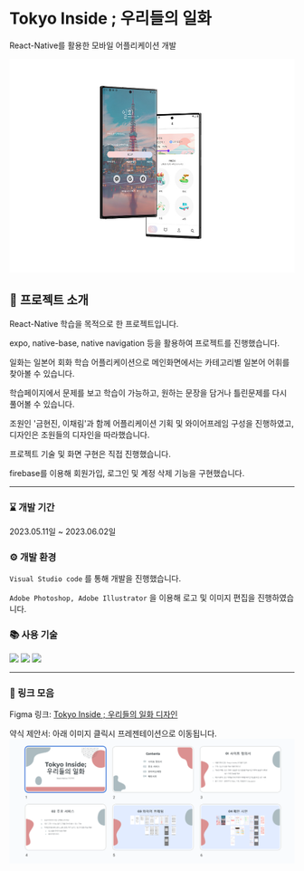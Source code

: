 # Tokyo Inside ; 우리들의 일화

React-Native를 활용한 모바일 어플리케이션 개발

<img src='https://raw.githubusercontent.com/jeeun99/project06_Ilhwa/master/assets/mockup/MockupImage.jpg' alt='demo' />

## 🙋 프로젝트 소개

React-Native 학습을 목적으로 한 프로젝트입니다.

expo, native-base, native navigation 등을 활용하여 프로젝트를 진행했습니다.

일화는 일본어 회화 학습 어플리케이션으로 메인화면에서는 카테고리별 일본어 어휘를 찾아볼 수 있습니다.

학습페이지에서 문제를 보고 학습이 가능하고, 원하는 문장을 담거나 틀린문제를 다시 풀어볼 수 있습니다.

조원인 '금현진, 이채림'과 함께 어플리케이션 기획 및 와이어프레임 구성을 진행하였고, 디자인은 조원들의 디자인을 따라했습니다.

프로젝트 기술 및 화면 구현은 직접 진행했습니다.

firebase를 이용해 회원가입, 로그인 및 계정 삭제 기능을 구현했습니다.

---

### ⌛ 개발 기간

2023.05.11일 ~ 2023.06.02일

### ⚙ 개발 환경

`Visual Studio code` 를 통해 개발을 진행했습니다.

`Adobe Photoshop, Adobe Illustrator` 을 이용해 로고 및 이미지 편집을 진행하였습니다.

### 📚 사용 기술

<img src="https://img.shields.io/badge/react-61DAFB?style=flat&logo=react&logoColor=black"/> <img src="https://img.shields.io/badge/Firebase-FFCA28?style=flat&logo=Firebase&logoColor=black"/> <img src="https://img.shields.io/badge/expo-000020?style=flat&logo=expo&logoColor=white"/>

---

### 🔗 링크 모음

Figma 링크: [Tokyo Inside ; 우리들의 일화 디자인](https://www.figma.com/file/NKqsesXbQ5nLG3nyffCVH4/%EC%9D%B4%EC%A0%9C%EC%9D%80_6%EC%B0%A8?type=design&node-id=0%3A1&t=5o28eD49usTcC4Mk-1)

약식 제안서: 아래 이미지 클릭시 프레젠테이션으로 이동됩니다.
<a href='https://docs.google.com/presentation/d/1YXDaC8fPEJpFl2FaTKY5MkpjITmY3ZiQWnCmaMLrT2k/edit#slide=id.g24d3a29c135_0_15'>
<img src='https://github.com/jeeun99/project06_Ilhwa/blob/master/assets/mockup/20230602_145555.png?raw=true' alt='pptimg'>
</a>
